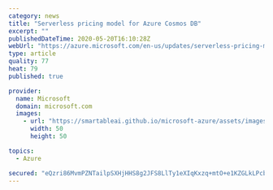 ```yaml
---
category: news
title: "Serverless pricing model for Azure Cosmos DB"
excerpt: ""
publishedDateTime: 2020-05-20T16:10:28Z
webUrl: "https://azure.microsoft.com/en-us/updates/serverless-pricing-model-for-azure-cosmos-db/"
type: article
quality: 77
heat: 79
published: true

provider:
  name: Microsoft
  domain: microsoft.com
  images:
    - url: "https://smartableai.github.io/microsoft-azure/assets/images/organizations/microsoft.com-50x50.jpg"
      width: 50
      height: 50

topics:
  - Azure

secured: "eQzri86MvmPZNTailpSXHjHHS8g2JFS8LlTy1eXIqKxzq+mtO+e1KZGLkLPcb3GwncFrURUnaxB6bnCdoK48w6F7t89NhxYBRU6y4wtlZwvLBt9osR20JBxXoa/UlkaHmtvj5GG/+gTlst4+tR+l0tO3Rlh1P5ndbI3GKQvMRAqSJga3ZlqDjh4tiWWN1rIt4+1aM+ZhggSY7fcaebgWYbbsDRPWEC+i2PfaccEyP9g7EKGlESOuGheG+hk1kor27rDY0dn5hJN0BsPHNB08wBMam4J967HoTG+HLgrEmAOYc9B5pekDL6fxia55qjZVROCKS5/i1ew//qe5tdWnbA==;8JwhrFVKV+Y023oj1rPs/w=="
---
```



